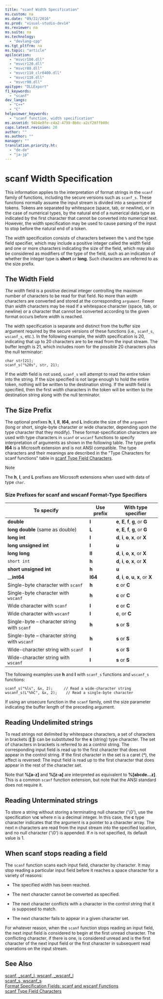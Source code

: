 ```yaml
---
title: "scanf Width Specification"
ms.custom: na
ms.date: "09/22/2016"
ms.prod: "visual-studio-dev14"
ms.reviewer: na
ms.suite: na
ms.technology: 
  - "devlang-cpp"
ms.tgt_pltfrm: na
ms.topic: "article"
apilocation: 
  - "msvcr100.dll"
  - "msvcr120.dll"
  - "msvcr80.dll"
  - "msvcr110_clr0400.dll"
  - "msvcr110.dll"
  - "msvcr90.dll"
apitype: "DLLExport"
f1_keywords: 
  - "scanf"
dev_langs: 
  - "C++"
  - "C"
helpviewer_keywords: 
  - "scanf function, width specification"
ms.assetid: 94b4e8fe-c4a2-4799-8b6c-a2cf28ffb09c
caps.latest.revision: 20
author: ""
ms.author: ""
manager: ""
translation.priority.ht: 
  - "de-de"
  - "ja-jp"
---
```

# scanf Width Specification
This information applies to the interpretation of format strings in the `scanf` family of functions, including the secure versions such as `scanf_s`. These functions normally assume the input stream is divided into a sequence of tokens. Tokens are separated by whitespace (space, tab, or newline), or in the case of numerical types, by the natural end of a numerical data type as indicated by the first character that cannot be converted into numerical text. However, the width specification may be used to cause parsing of the input to stop before the natural end of a token.  
  
 The *width* specification consists of characters between the `%` and the type field specifier, which may include a positive integer called the *width* field and one or more characters indicating the size of the field, which may also be considered as modifiers of the type of the field, such as an indication of whether the integer type is **short** or **long**. Such characters are referred to as the size prefix.  
  
## The Width Field  
 *The width* field is a positive decimal integer controlling the maximum number of characters to be read for that field. No more than *width* characters are converted and stored at the corresponding `argument`. Fewer than *width* characters may be read if a whitespace character (space, tab, or newline) or a character that cannot be converted according to the given format occurs before *width* is reached.  
  
 The width specification is separate and distinct from the buffer size argument required by the secure versions of these functions (i.e., `scanf_s`, `wscanf_s`, etc.). In the following example, the width specification is 20, indicating that up to 20 characters are to be read from the input stream. The buffer length is 21, which includes room for the possible 20 characters plus the null terminator:  
  
```  
char str[21];  
scanf_s("%20s", str, 21);  
```  
  
 If the *width* field is not used, `scanf_s` will attempt to read the entire token into the string. If the size specified is not large enough to hold the entire token, nothing will be written to the destination string. If the *width* field is specified, then the first *width* characters in the token will be written to the destination string along with the null terminator.  
  
## The Size Prefix  
 The optional prefixes **h**, **l**, **ll**, **I64**, and **L** indicate the size of the `argument` (long or short, single-byte character or wide character, depending upon the type character that they modify). These format-specification characters are used with type characters in `scanf` or `wscanf` functions to specify interpretation of arguments as shown in the following table. The type prefix **I64** is a Microsoft extension and is not ANSI compatible. The type characters and their meanings are described in the "Type Characters for scanf functions" table in [scanf Type Field Characters](../vs140/scanf-type-field-characters.md).  
  
> [!NOTE]
>  The **h**, **l**, and **L** prefixes are Microsoft extensions when used with data of type `char`.  
  
### Size Prefixes for scanf and wscanf Format-Type Specifiers  
  
|To specify|Use prefix|With type specifier|  
|----------------|----------------|-------------------------|  
|**double**|**l**|**e**, **E**, **f**, **g**, or **G**|  
|**long double** (same as double)|**L**|**e**, **E**, **f**, **g**, or **G**|  
|**long int**|**l**|**d**, **i**, **o**, **x**, or **X**|  
|**long unsigned int**|**l**|**u**|  
|**long long**|**ll**|**d**, **i**, **o**, **x**, or **X**|  
|`short int`|**h**|**d**, **i**, **o**, **x**, or **X**|  
|**short unsigned int**|**h**|**u**|  
|__**int64**|**I64**|**d**, **i**, **o**, **u**, **x**, or **X**|  
|Single-byte character with `scanf`|**h**|**c** or **C**|  
|Single-byte character with `wscanf`|**h**|**c** or **C**|  
|Wide character with `scanf`|**l**|**c** or **C**|  
|Wide character with `wscanf`|**l**|**c**, or **C**|  
|Single-byte – character string with `scanf`|**h**|**s** or **S**|  
|Single-byte – character string with `wscanf`|**h**|**s** or **S**|  
|Wide-character string with `scanf`|**l**|**s** or **S**|  
|Wide-character string with `wscanf`|**l**|**s** or **S**|  
  
 The following examples use **h** and **l** with `scanf_s` functions and `wscanf_s` functions:  
  
```  
scanf_s("%ls", &x, 2);     // Read a wide-character string  
wscanf_s(L"%hC", &x, 2);    // Read a single-byte character  
```  
  
 If using an unsecure function in the `scanf` family, omit the size parameter indicating the buffer length of the preceding argument.  
  
## Reading Undelimited strings  
 To read strings not delimited by whitespace characters, a set of characters in brackets (**[ ]**) can be substituted for the **s** (string) type character. The set of characters in brackets is referred to as a control string. The corresponding input field is read up to the first character that does not appear in the control string. If the first character in the set is a caret (**^**), the effect is reversed: The input field is read up to the first character that does appear in the rest of the character set.  
  
 Note that **%[a-z]** and **%[z-a]** are interpreted as equivalent to **%[abcde...z]**. This is a common `scanf` function extension, but note that the ANSI standard does not require it.  
  
## Reading Unterminated strings  
 To store a string without storing a terminating null character ('\0'), use the specification `%`*n***c** where *n* is a decimal integer. In this case, the **c** type character indicates that the argument is a pointer to a character array. The next *n* characters are read from the input stream into the specified location, and no null character ('\0') is appended. If *n* is not specified, its default value is 1.  
  
## When scanf stops reading a field  
 The `scanf` function scans each input field, character by character. It may stop reading a particular input field before it reaches a space character for a variety of reasons:  
  
-   The specified width has been reached.  
  
-   The next character cannot be converted as specified.  
  
-   The next character conflicts with a character in the control string that it is supposed to match.  
  
-   The next character fails to appear in a given character set.  
  
 For whatever reason, when the `scanf` function stops reading an input field, the next input field is considered to begin at the first unread character. The conflicting character, if there is one, is considered unread and is the first character of the next input field or the first character in subsequent read operations on the input stream.  
  
## See Also  
 [scanf, _scanf_l, wscanf, _wscanf_l](../vs140/scanf--_scanf_l--wscanf--_wscanf_l.md)   
 [scanf_s, wscanf_s](../vs140/scanf_s--_scanf_s_l--wscanf_s--_wscanf_s_l.md)   
 [Format Specification Fields: scanf and wscanf Functions](../vs140/format-specification-fields--scanf-and-wscanf-functions.md)   
 [scanf Type Field Characters](../vs140/scanf-type-field-characters.md)
